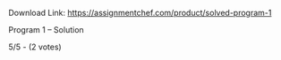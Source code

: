 Download Link: https://assignmentchef.com/product/solved-program-1
<br>
<p class="ui header product-top-header" title="Program 1 - Solution">Program 1 – Solution

5/5 - (2 votes)